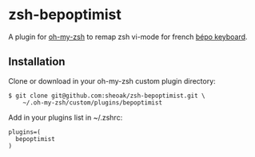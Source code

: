 # zsh-bepoptimist

A plugin for [oh-my-zsh](https://github.com/robbyrussell/oh-my-zsh) to remap zsh 
vi-mode for french [bépo keyboard](http://bepo.fr/wiki/Accueil).

## Installation

Clone or download in your oh-my-zsh custom plugin directory:

    $ git clone git@github.com:sheoak/zsh-bepoptimist.git \
        ~/.oh-my-zsh/custom/plugins/bepoptimist

Add in your plugins list in ~/.zshrc:

    plugins=(
      bepoptimist
    )

